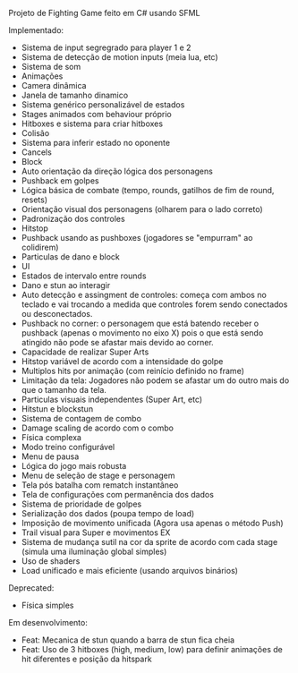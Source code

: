 Projeto de Fighting Game feito em C# usando SFML 

Implementado:
- Sistema de input segregrado para player 1 e 2
- Sistema de detecção de motion inputs (meia lua, etc)
- Sistema de som
- Animações
- Camera dinâmica
- Janela de tamanho dinamico
- Sistema genérico personalizável de estados
- Stages animados com behaviour próprio
- Hitboxes e sistema para criar hitboxes
- Colisão
- Sistema para inferir estado no oponente
- Cancels
- Block
- Auto orientação da direção lógica dos personagens
- Pushback em golpes
- Lógica básica de combate (tempo, rounds, gatilhos de fim de round, resets)
- Orientação visual dos personagens (olharem para o lado correto)
- Padronização dos controles
- Hitstop
- Pushback usando as pushboxes (jogadores se "empurram" ao colidirem)
- Particulas de dano e block
- UI
- Estados de intervalo entre rounds
- Dano e stun ao interagir
- Auto detecção e assingment de controles:  começa com ambos no teclado e vai trocando a medida que controles forem sendo conectados ou desconectados.
- Pushback no corner: o personagem que está batendo receber o pushback (apenas o movimento no eixo X) pois o que está sendo atingido não pode se afastar mais devido ao corner.
- Capacidade de realizar Super Arts
- Hitstop variável de acordo com a intensidade do golpe
- Multiplos hits por animação (com reinício definido no frame)
- Limitação da tela: Jogadores não podem se afastar um do outro mais do que o tamanho da tela.
- Particulas visuais independentes (Super Art, etc)
- Hitstun e blockstun
- Sistema de contagem de combo
- Damage scaling de acordo com o combo
- Física complexa
- Modo treino configurável 
- Menu de pausa
- Lógica do jogo mais robusta
- Menu de seleção de stage e personagem
- Tela pós batalha com rematch instantâneo
- Tela de configurações com permanência dos dados
- Sistema de prioridade de golpes
- Serialização dos dados (poupa tempo de load)
- Imposição de movimento unificada (Agora usa apenas o método Push)
- Trail visual para Super e movimentos EX
- Sistema de mudança sutil na cor da sprite de acordo com cada stage (simula uma iluminação global simples)
- Uso de shaders
- Load unificado e mais eficiente (usando arquivos binários)

Deprecated:
- Física simples

Em desenvolvimento:
- Feat: Mecanica de stun quando a barra de stun fica cheia
- Feat: Uso de 3 hitboxes (high, medium, low) para definir animações de hit diferentes e posição da hitspark
